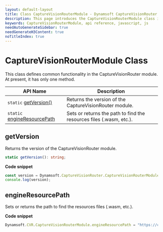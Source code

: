 ```yaml
---
layout: default-layout
title: Class CaptureVisionRouterModule - Dynamsoft CaptureVisionRouter Module JS Edition API Reference
description: This page introduces the CaptureVisionRouterModule class in Dynamsoft CaptureVisionRouter Module JS Edition.
keywords: CaptureVisionRouterModule, api reference, javascript, js
needAutoGenerateSidebar: true
needGenerateH3Content: true
noTitleIndex: true
---
```

<!-- v2.0.30 -- Updated on 12/19/2023-->

# CaptureVisionRouterModule Class

This class defines common functionality in the CaptureVisionRouter module. At present, it has only one method.

| API Name                                           | Description                                                         |
| -------------------------------------------------- | ------------------------------------------------------------------- |
| `static` [getVersion()](#getversion)               | Returns the version of the CaptureVisionRouter module.              |
| `static` [engineResourcePath](#engineresourcepath) | Sets or returns the path to find the resources files (.wasm, etc.). |

## getVersion

Returns the version of the CaptureVisionRouter module.

```typescript
static getVersion(): string;
```

**Code snippet**

```javascript
const version = Dynamsoft.CaptureVisionRouter.CaptureVisionRouterModule.getVersion();
console.log(version);
```

## engineResourcePath

Sets or returns the path to find the resources files (.wasm, etc.).

**Code snippet**

```javascript
Dynamsoft.CVR.CaptureVisionRouterModule.engineResourcePath = "https://cdn.jsdelivr.net/npm/dynamsoft-capture-vision-router@2.0.30/dist/";